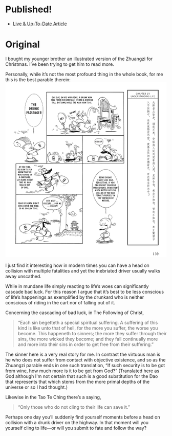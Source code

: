 # Published!

- [Live & Up-To-Date Article]( https://colbynwadman.substack.com/p/surviving-where-others-fail )

# Original

I bought my younger brother an illustrated version of the Zhuangzi for Christmas. I’ve been trying to get him to read more.

Personally, while it’s not the most profound thing in the whole book, for me this is the best parable therein:
![image]( images/zhuangzi-chapter-19.jpeg )

I just find it interesting how in modern times you can have a head on collision with multiple fatalities and yet the inebriated driver usually walks away unscathed. 

While in mundane life simply reacting to life’s woes can significantly cascade bad luck. For this reason I argue that it’s best to be less conscious of life’s happenings as exemplified by the drunkard who is neither conscious of riding in the cart nor of falling out of it.

Concerning the cascading of bad luck, in The Following of Christ,

> “Each sin begetteth a special spiritual suffering. A suffering of this kind is like unto that of hell, for the more you suffer, the worse you become. This happeneth to sinners; the more they suffer through their sins, the more wicked they become; and they fall continually more and more into their sins in order to get free from their suffering.”

The sinner here is a very real story for me. In contrast the virtuous man is he who does not suffer from contact with objective existence, and so as the Zhuangzi parable ends in one such translation, “If such security is to be got from wine, how much more is it to be got from God?” (Translated here as God although I'm not certain that such is a good substitution for the Dao that represents that which stems from the more primal depths of the universe or so I had thought.)

Likewise in the Tao Te Ching there’s a saying,
> “Only those who do not cling to their life can save it.”

Perhaps one day you’ll suddenly find yourself moments before a head on collision with a drunk driver on the highway. In that moment will you yourself cling to life—or will you submit to fate and follow the way?
